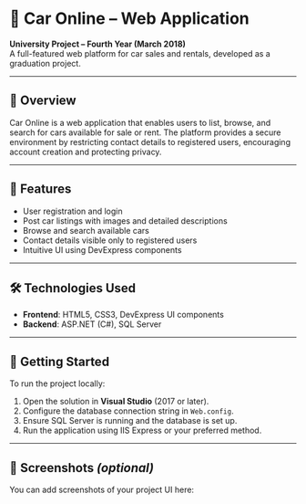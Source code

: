 # 🚗 Car Online – Web Application

**University Project – Fourth Year (March 2018)**  
A full-featured web platform for car sales and rentals, developed as a graduation project.

---

## 📌 Overview

Car Online is a web application that enables users to list, browse, and search for cars available for sale or rent. The platform provides a secure environment by restricting contact details to registered users, encouraging account creation and protecting privacy.

---

## 🔧 Features

- User registration and login
- Post car listings with images and detailed descriptions
- Browse and search available cars
- Contact details visible only to registered users
- Intuitive UI using DevExpress components

---

## 🛠️ Technologies Used

- **Frontend**: HTML5, CSS3, DevExpress UI components  
- **Backend**: ASP.NET (C#), SQL Server

---

## 🚀 Getting Started

To run the project locally:

1. Open the solution in **Visual Studio** (2017 or later).
2. Configure the database connection string in `Web.config`.
3. Ensure SQL Server is running and the database is set up.
4. Run the application using IIS Express or your preferred method.

---

## 📸 Screenshots *(optional)*

You can add screenshots of your project UI here:

